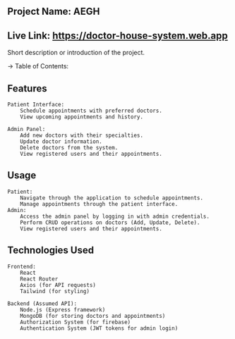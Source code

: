 ## Project Name: AEGH 
## Live Link: https://doctor-house-system.web.app 
Short description or introduction of the project.

-> Table of Contents:
## Features
    Patient Interface:
        Schedule appointments with preferred doctors.
        View upcoming appointments and history.

    Admin Panel:
        Add new doctors with their specialties.
        Update doctor information.
        Delete doctors from the system.
        View registered users and their appointments.

## Usage
    Patient:
        Navigate through the application to schedule appointments.
        Manage appointments through the patient interface.
    Admin:
        Access the admin panel by logging in with admin credentials.
        Perform CRUD operations on doctors (Add, Update, Delete).
        View registered users and their appointments.

## Technologies Used
    Frontend:
        React
        React Router
        Axios (for API requests)
        Tailwind (for styling)
    
    Backend (Assumed API):
        Node.js (Express framework)
        MongoDB (for storing doctors and appointments)
        Authorization System (for firebase)
        Authentication System (JWT tokens for admin login)



